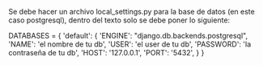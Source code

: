 Se debe hacer un archivo local_settings.py para la base de datos (en este caso postgresql), dentro del texto solo se debe poner lo siguiente:

DATABASES = {
    'default': {
        'ENGINE': "django.db.backends.postgresql",
        'NAME': 'el nombre de tu db',
        'USER': 'el user de tu db',
        'PASSWORD': 'la contraseña de tu db',
        'HOST': '127.0.0.1',
        'PORT': '5432',
    }
}  
